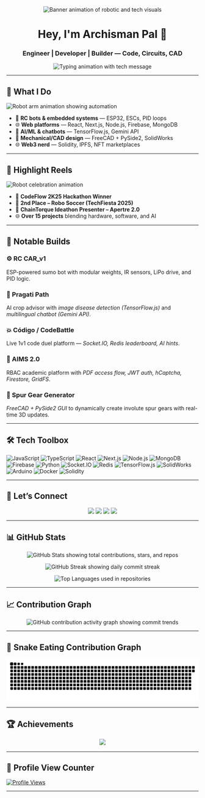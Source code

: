 <div align="center">
  <img src="https://media1.giphy.com/media/v1.Y2lkPTc5MGI3NjExeHAyampzYWFjemEwdGRmbGJudmNodTJrNzVwMHRyNndqZTEzNW4zMCZlcD12MV9pbnRlcm5hbF9naWZfYnlfaWQmY3Q9Zw/g4sCZhKykg1z2/giphy.gif" 
       alt="Banner animation of robotic and tech visuals" style="max-width: 100%; height: auto;" />
</div>

<h1 align="center">Hey, I'm Archisman Pal 👋</h1>
<h3 align="center">Engineer | Developer | Builder — Code, Circuits, CAD</h3>

<p align="center">
  <img src="https://readme-typing-svg.herokuapp.com?font=Fira+Code&size=25&duration=3000&pause=1000&color=00F7FF&center=true&vCenter=true&width=1000&lines=I+build+things+with+code,+circuits,+and+CAD.;Mech+by+degree.+Full-stack+by+choice.+AI+by+curiosity." alt="Typing animation with tech message">
</p>

---

## 🔧 What I Do

<img src="https://media.giphy.com/media/hHxTQkcjmHUTC/giphy.gif" width="300" alt="Robot arm animation showing automation" />

- 🔩 **RC bots & embedded systems** — ESP32, ESCs, PID loops  
- 🌐 **Web platforms** — React, Next.js, Node.js, Firebase, MongoDB  
- 🧠 **AI/ML & chatbots** — TensorFlow.js, Gemini API  
- 🧰 **Mechanical/CAD design** — FreeCAD + PySide2, SolidWorks  
- 🌐 **Web3 nerd** — Solidity, IPFS, NFT marketplaces

---

## 🚀 Highlight Reels

<img src="https://media.giphy.com/media/50fuVHMGUVszu/giphy.gif" width="300" alt="Robot celebration animation" />

- 🥇 **CodeFlow 2K25 Hackathon Winner**  
- 🤖 **2nd Place – Robo Soccer (TechFiesta 2025)**  
- 🧠 **ChainTorque Ideathon Presenter – Apertre 2.0**  
- 🌐 **Over 15 projects** blending hardware, software, and AI

---

## 🧠 Notable Builds

### ⚙️ RC CAR_v1  
ESP-powered sumo bot with modular weights, IR sensors, LiPo drive, and PID logic.

### 🌾 Pragati Path  
AI crop advisor with *image disease detection (TensorFlow.js)* and *multilingual chatbot (Gemini API)*.

### 💥 Código / CodeBattle  
Live 1v1 code duel platform — *Socket.IO, Redis leaderboard, AI hints*.

### 🔐 AIMS 2.0  
RBAC academic platform with *PDF access flow, JWT auth, hCaptcha, Firestore, GridFS*.

### 🧮 Spur Gear Generator  
*FreeCAD + PySide2 GUI* to dynamically create involute spur gears with real-time 3D updates.

---

## 🛠 Tech Toolbox

![JavaScript](https://img.shields.io/badge/JavaScript-F7DF1E?logo=javascript&logoColor=black)
![TypeScript](https://img.shields.io/badge/TypeScript-3178C6?logo=typescript&logoColor=white)
![React](https://img.shields.io/badge/React-20232A?logo=react)
![Next.js](https://img.shields.io/badge/Next.js-000?logo=next.js)
![Node.js](https://img.shields.io/badge/Node.js-339933?logo=node.js&logoColor=white)
![MongoDB](https://img.shields.io/badge/MongoDB-47A248?logo=mongodb&logoColor=white)
![Firebase](https://img.shields.io/badge/Firebase-FFCA28?logo=firebase&logoColor=black)
![Python](https://img.shields.io/badge/Python-3776AB?logo=python&logoColor=white)
![Socket.IO](https://img.shields.io/badge/Socket.IO-010101?logo=socket.io&logoColor=white)
![Redis](https://img.shields.io/badge/Redis-DC382D?logo=redis&logoColor=white)
![TensorFlow.js](https://img.shields.io/badge/TensorFlow.js-FF6F00?logo=tensorflow&logoColor=white)
![SolidWorks](https://img.shields.io/badge/SolidWorks-E02127?logo=solidworks&logoColor=white)
![Arduino](https://img.shields.io/badge/Arduino-00979D?logo=arduino&logoColor=white)
![Docker](https://img.shields.io/badge/Docker-2496ED?logo=docker&logoColor=white)
![Solidity](https://img.shields.io/badge/Solidity-363636?logo=solidity&logoColor=white)

---

## 🔗 Let’s Connect

<p align="center">
  <a href="mailto:archismankumar@gmail.com"><img src="https://img.shields.io/badge/Gmail-D14836?style=for-the-badge&logo=gmail&logoColor=white"/></a>
  <a href="https://linkedin.com/in/archisman-pal-32554632a"><img src="https://img.shields.io/badge/LinkedIn-0A66C2?style=for-the-badge&logo=linkedin&logoColor=white"/></a>
  <a href="https://x.com/ArchismanPal2"><img src="https://img.shields.io/badge/X-000000?style=for-the-badge&logo=twitter&logoColor=white"/></a>
  <a href="https://github.com/Dealer-09"><img src="https://img.shields.io/badge/GitHub-181717?style=for-the-badge&logo=github&logoColor=white"/></a>
</p>

---

## 📊 GitHub Stats

<p align="center">
  <img src="https://github-readme-stats.vercel.app/api?username=Dealer-09&show_icons=true&count_private=true&hide_border=true&bg_color=000000&title_color=00e7ff&text_color=ffffff&icon_color=00e7ff" alt="GitHub Stats showing total contributions, stars, and repos"/>
</p>

<p align="center">
  <img src="https://streak-stats.demolab.com/?user=Dealer-09&include_all_commits=true&hide_border=true&background=000000&ring=00e7ff&fire=00e7ff&currStreakNum=ffffff&currStreakLabel=00e7ff&sideNums=ffffff&sideLabels=ffffff&dates=ffffff&stroke=ffffff&card_width=495" alt="GitHub Streak showing daily commit streak"/>
</p>

<p align="center">
  <img src="https://github-readme-stats.vercel.app/api/top-langs/?username=Dealer-09&layout=compact&hide_border=true&bg_color=000000&title_color=00e7ff&text_color=ffffff&icon_color=00e7ff" alt="Top Languages used in repositories"/>
</p>

---

## 📈 Contribution Graph

<p align="center">
  <img src="https://github-readme-activity-graph.vercel.app/graph?username=Dealer-09&theme=react-dark&hide_border=true&radius=16&area=true" alt="GitHub contribution activity graph showing commit trends"/>
</p>

---

## 🐍 Snake Eating Contribution Graph

<p align="center">
  <img src="https://github.com/Dealer-09/Dealer-09/blob/main/github-user-contribution.svg" alt="Snake animation eating GitHub contributions"/>
</p>

---

## 🏆 Achievements

<p align="center">
  <img src="https://github-profile-trophy.vercel.app/?username=Dealer-09&theme=onedark&no-frame=true&no-bg=true&margin-w=15" />
</p>

---

## 🔢 Profile View Counter

<p align="left">  
  <a href="https://github.com/Dealer-09">  
    <img src="https://komarev.com/ghpvc/?username=Dealer-09&style=for-the-badge&color=red" alt="Profile Views" height="30"/>  
  </a>  
</p>

---
